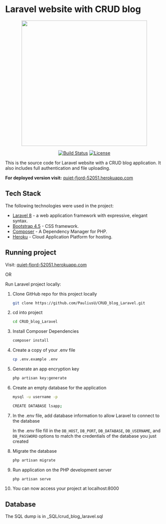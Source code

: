 # Laravel website with CRUD blog
<p align="center"><a href="https://laravel.com" target="_blank"><img src="https://raw.githubusercontent.com/laravel/art/master/logo-lockup/5%20SVG/2%20CMYK/1%20Full%20Color/laravel-logolockup-cmyk-red.svg" width="400"></a></p>

<p align="center">
<a href="https://travis-ci.org/laravel/framework"><img src="https://travis-ci.com/PauliusU/CRUD_blog_Laravel.svg?branch=master" alt="Build Status"></a>
<a href="https://packagist.org/packages/laravel/framework"><img src="https://img.shields.io/packagist/l/laravel/framework" alt="License"></a>
</p>

This is the source code for Laravel website with a CRUD blog application. It also includes full authentication and file uploading.

**For deployed version visit:** [quiet-fjord-52051.herokuapp.com](https://quiet-fjord-52051.herokuapp.com)

## Tech Stack

The following technologies were used in the project:
* [Laravel 8](https://laravel.com) - a web application framework with expressive, elegant syntax.
* [Bootstrap 4.5](https://getbootstrap.com) -  CSS framework.
* [Composer](https://getcomposer.org) - A Dependency Manager for PHP.
* [Heroku](https://www.heroku.com) - Cloud Application Platform for hosting.

## Running project

Visit: [quiet-fjord-52051.herokuapp.com](https://quiet-fjord-52051.herokuapp.com)

OR

Run Laravel project locally:

1. Clone GitHub repo for this project locally
    ```bash
    git clone https://github.com/PauliusU/CRUD_blog_Laravel.git
    ```
2. cd into project
    ```bash
    cd CRUD_blog_Laravel
    ```
3. Install Composer Dependencies
    ```bash
    composer install
    ```
4. Create a copy of your .env file
    ```bash
    cp .env.example .env
    ```
5. Generate an app encryption key
    ```bash
    php artisan key:generate
    ```
6. Create an empty database for the application
    ```bash
    mysql -u username -p
    ```
    ```bash
    CREATE DATABASE lsapp;
    ```
7. In the .env file, add database information to allow Laravel to connect to the database

    In the .env file fill in the `DB_HOST`, `DB_PORT`, `DB_DATABASE`, `DB_USERNAME`, and `DB_PASSWORD` options to match the credentials of the database you just created

8. Migrate the database
    ```bash
    php artisan migrate
    ```
9. Run application on the PHP development server
    ```bash
    php artisan serve
    ```
10. You can now access your project at localhost:8000

## Database
The SQL dump is in _SQL/crud_blog_laravel.sql
